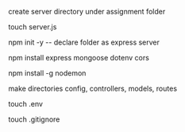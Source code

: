 create server directory under assignment folder

touch server.js

npm init -y -- declare folder as express server

npm install express mongoose dotenv cors

npm install -g nodemon

make directories config, controllers, models, routes

touch .env

touch .gitignore